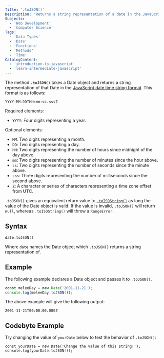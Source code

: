 ```yaml
---
Title: '.toJSON()'
Description: 'Returns a string representation of a date in the JavaScript date time string format.'
Subjects:
  - 'Web Development'
  - 'Computer Science'
Tags:
  - 'Data Types'
  - 'Date'
  - 'Functions'
  - 'Methods'
  - 'Time'
CatalogContent:
  - 'introduction-to-javascript'
  - 'learn-intermediate-javascript'
---
```


The method **`.toJSON()`** takes a Date object and returns a string representation of that Date in the [JavaScript date time string format](https://tc39.es/ecma262/multipage/numbers-and-dates.html#sec-date-time-string-format). This format is as follows:

```shell
YYYY-MM-DDTHH:mm:ss.sssZ
```

Required elements:

- `YYYY`: Four digits representing a year.

Optional elements:

- `MM`: Two digits representing a month.
- `DD`: Two digits representing a day.
- `HH`: Two digits representing the number of hours since midnight of the day above.
- `mm`: Two digits representing the number of minutes since the hour above.
- `ss`: Two digits representing the number of seconds since the minute above.
- `sss`: Three digits representing the number of milliseconds since the second above.
- `Z`: A character or series of characters representing a time zone offset from UTC.

`.toJSON()` gives an equivalent return value to [`.toISOString()`](https://www.codecademy.com/resources/docs/javascript/dates/toISOString) as long the value of the Date object is valid. If the value is invalid, `.toJSON()` will return `null`, whereas `.toISOString()` will throw a `RangeError`.

## Syntax

```pseudo
date.toJSON()
```

Where `date` names the Date object which `.toJSON()` returns a string representation of.

## Example

The following example declares a Date object and passes it to `.toJSON()`.

```js
const meleeDay = new Date('2001-11-21');
console.log(meleeDay.toJSON());
```

The above example will give the following output:

```shell
2001-11-21T00:00:00.000Z
```

## Codebyte Example

Try changing the value of `yourDate` below to test the behavior of `.toJSON()`:

```codebyte/javascript
const yourDate = new Date('Change the value of this string!');
console.log(yourDate.toJSON());
```
